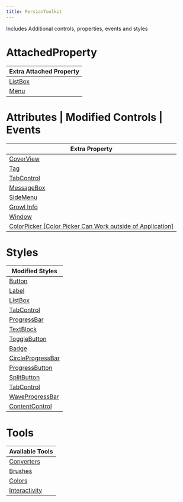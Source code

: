```yaml
---
title: PersianToolkit
---
```


Includes Additional controls, properties, events and styles

# AttachedProperty
| Extra Attached Property |
| ------------------------ | 
| [ListBox](https://ghost1372.github.io/handycontrol/native_controls/listBox/#Attached-Property) |
| [Menu](https://ghost1372.github.io/handycontrol/native_controls/menu/#Attached-Property) | 

# Attributes | Modified Controls | Events
| Extra Property |
| ------------------------ | 
| [CoverView](https://ghost1372.github.io/handycontrol/extend_controls/coverView/#Attributes) | 
| [Tag](https://ghost1372.github.io/handycontrol/extend_controls/tag/#Attributes) | 
| [TabControl](https://ghost1372.github.io/handycontrol/extend_controls/tabControl/#Attributes) |
| [MessageBox](https://ghost1372.github.io/handycontrol/extend_controls/messageBox/#Customize-Button-Text) |
| [SideMenu](https://ghost1372.github.io/handycontrol/extend_controls/sideMenu/#Attributes) |
| [Growl Info](https://ghost1372.github.io/handycontrol/data/Info/) |
| [Window](https://ghost1372.github.io/handycontrol/extend_controls/window/#Attributes) |
| [ColorPicker [Color Picker Can Work outside of Application]](https://ghost1372.github.io/handycontrol/extend_controls/colorPicker/) |

# Styles
| Modified Styles |
| ------------------------ | 
| [Button](https://ghost1372.github.io/handycontrol/native_controls/button/#ButtonViolet-ButtonBaseStyle) |
| [Label](https://ghost1372.github.io/handycontrol/native_controls/label/#LabelViolet-LabelBaseStyle) |
| [ListBox](https://ghost1372.github.io/handycontrol/native_controls/listBox/#ListBoxModernStyle) |
| [TabControl](https://ghost1372.github.io/handycontrol/native_controls/tabControl/#TabItemTransparentStyle-Only-Custom-Version)
| [ProgressBar](https://ghost1372.github.io/handycontrol/native_controls/progressBar/#Other-styles) |
| [TextBlock](https://ghost1372.github.io/handycontrol/native_controls/textBlock/#Styles) |
| [ToggleButton](https://ghost1372.github.io/handycontrol/native_controls/toggleButton/#Related-styles)|
| [Badge](https://ghost1372.github.io/handycontrol/extend_controls/badge/#Related-styles) |
| [CircleProgressBar](https://ghost1372.github.io/handycontrol/extend_controls/circleProgressBar/#Styles) |
| [ProgressButton](https://ghost1372.github.io/handycontrol/extend_controls/progressButton/#Styles) |
| [SplitButton](https://ghost1372.github.io/handycontrol/extend_controls/splitButton/#Styles) |
| [TabControl](https://ghost1372.github.io/handycontrol/extend_controls/tabControl/#IsUWPStyle) |
| [WaveProgressBar](https://ghost1372.github.io/handycontrol/extend_controls/waveProgressBar/#Styles) |
| [ContentControl](https://ghost1372.github.io/handycontrol/native_controls/contentControl/)|

# Tools
| Available Tools |
| --------------- |
| [Converters](https://ghost1372.github.io/handycontrol/basic_xaml/converters/#SpeedConverter-Only-Custom-Version-Internal-use) |
| [Brushes](https://ghost1372.github.io/handycontrol/basic_xaml/brushes/) |
| [Colors](https://ghost1372.github.io/handycontrol/basic_xaml/colors/) |
| [Interactivity](https://ghost1372.github.io/handycontrol/interactivity/triggers/#LaunchUriOrFileAction) |